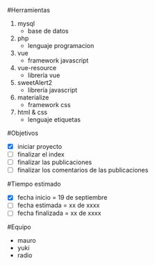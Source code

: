 #Herramientas
1. mysql
	- base de datos
2. php
	- lenguaje programacion
3. vue
	- framework javascript
4. vue-resource
	- librería vue
5. sweetAlert2
	- librería javascript
6. materialize
	- framework css
7. html & css
	- lenguaje etiquetas

#Objetivos
- [x] iniciar proyecto
- [ ] finalizar el index
- [ ] finalizar las publicaciones
- [ ] finalizar los comentarios de las publicaciones

#Tiempo estimado
- [x] fecha inicio = 19 de septiembre
- [ ] fecha estimada = xx de xxxx
- [ ] fecha finalizada = xx de xxxx

#Equipo
- mauro
- yuki
- radio